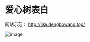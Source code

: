 # 爱心树表白
网站示范：
http://like.dengbowang.top/

![image](https://gitee.com/dengbowang/love-web-code-collection/raw/master/like-master/2022-11-08%2023%2012.png)
